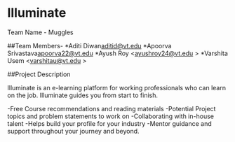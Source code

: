 # Illuminate
Team Name - Muggles

##Team Members- 
 *Aditi Diwan<aditid@vt.edu>
 *Apoorva Srivastava<apoorva22@vt.edu>
 *Ayush Roy <ayushroy24@vt.edu >
 *Varshita Usem <varshitau@vt.edu >
 
##Project Description

Illuminate is an e-learning platform for working professionals who can learn on the job. Illuminate guides you from start to finish.  

-Free Course recommendations and reading materials
-Potential Project topics and problem statements to work on 
-Collaborating with in-house talent
-Helps build your profile for your industry 
-Mentor guidance and support throughout your journey and beyond.
